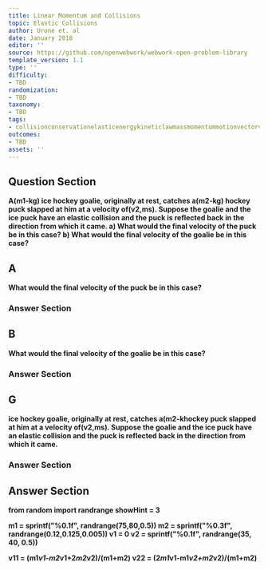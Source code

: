 ```yaml
---
title: Linear Momentum and Collisions
topic: Elastic Collisions
author: Urone et. al
date: January 2018
editor: ''
source: https://github.com/openwebwork/webwork-open-problem-library
template_version: 1.1
type: ''
difficulty:
- TBD
randomization:
- TBD
taxonomy:
- TBD
tags:
- collisionconservationelasticenergykineticlawmassmomentummotionvectorvelocity
outcomes:
- TBD
assets: ''
---
```


## Question Section 

<b>
A(m1-kg) ice hockey goalie, originally at rest, catches a(m2-kg) hockey puck slapped at him at a velocity of(v2,ms). Suppose the goalie and the ice puck have an elastic collision and the puck is reflected back in the direction from which it came. 
a) What would the final velocity of the puck be in this case?
b) What would the final velocity of the goalie be in this case?

## A
What would the final velocity of the puck be in this case?
### Answer Section
## B
What would the final velocity of the goalie be in this case?
### Answer Section
## G
ice hockey goalie, originally at rest, catches a(m2-khockey puck slapped at him at a velocity of(v2,ms). Suppose the goalie and the ice puck have an elastic collision and the puck is reflected back in the direction from which it came. 
### Answer Section


## Answer Section

from random import randrange
showHint = 3

m1 = sprintf("%0.1f", randrange(75,80,0.5))
m2 = sprintf("%0.3f", randrange(0.12,0.125,0.005))
v1 = 0
v2 = sprintf("%0.1f", randrange(35, 40, 0.5))

v11 = (m1*v1-m2*v1+2*m2*v2)/(m1+m2)
v22 = (2*m1*v1-m1*v2+m2*v2)/(m1+m2)